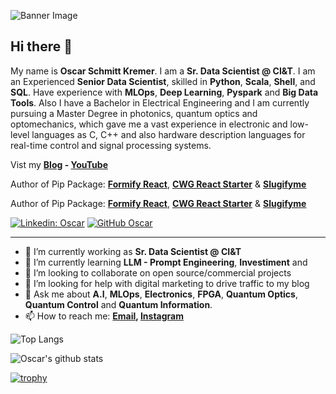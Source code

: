 ![Banner Image](https://github.com/oscarkremer/oscarkremer/blob/main/images/banner.png)

## Hi there 👋

My name is **Oscar Schmitt Kremer**. I am a **Sr. Data Scientist @ CI&T**. I am an Experienced **Senior Data Scientist**, skilled in **Python**, **Scala**, **Shell**, and **SQL**. Have experience with **MLOps**, **Deep Learning**, **Pyspark** and **Big Data Tools**. Also I have a Bachelor in Electrical Engineering and I am currently pursuing a Master Degree in photonics, quantum optics and optomechanics, which gave me a vast experience in electronic and low-level languages as C, C++ and also hardware description languages for real-time control and signal processing systems.

Vist my **[Blog](https://medium.com/@ghazikhan205) - [YouTube](https://www.youtube.com/channel/UCio7gIFilw6wsgbTZAVOBrg)**

Author of Pip Package: **[Formify React](https://www.npmjs.com/package/formify-react)**, **[CWG React Starter](https://github.com/gkhan205/cwg-react-starter)** & **[Slugifyme](https://www.npmjs.com/package/slugifyme)**

Author of Pip Package: **[Formify React](https://www.npmjs.com/package/formify-react)**, **[CWG React Starter](https://github.com/gkhan205/cwg-react-starter)** & **[Slugifyme](https://www.npmjs.com/package/slugifyme)**


[![Linkedin: Oscar](https://img.shields.io/badge/-Oscar-blue?style=flat-square&logo=Linkedin&logoColor=white&link=https://www.linkedin.com/in/oscar-kremer/)](https://www.linkedin.com/in/oscar-kremer/)
[![GitHub Oscar](https://img.shields.io/github/followers/oscarkremer?label=follow&style=social)](https://github.com/oscarkremer)

---

- 🔭 I’m currently working as **Sr. Data Scientist @ CI&T**
- 🌱 I’m currently learning **LLM - Prompt Engineering**, **Investiment** and 
- 👯 I’m looking to collaborate on open source/commercial projects
- 🤔 I’m looking for help with digital marketing to drive traffic to my blog
- 💬 Ask me about **A.I**, **MLOps**, **Electronics**, **FPGA**, **Quantum Optics**, **Quantum Control** and **Quantum Information**.
- 📫 How to reach me:
  **[Email](oscarkremer97@gmail.com), [Instagram](https://instagram.com/oscarskremer)**

![Top Langs](https://github-readme-stats.vercel.app/api/top-langs/?username=oscarkremer&layout=compact&theme=dark&hide_border=true)

![Oscar's github stats](https://github-readme-stats.vercel.app/api?username=oscarkremer&show_icons=true&hide_border=true&theme=dark)

[![trophy](https://github-profile-trophy.vercel.app/?username=oscarkremer)](https://github.com/oscarkremer/github-profile-trophy)
